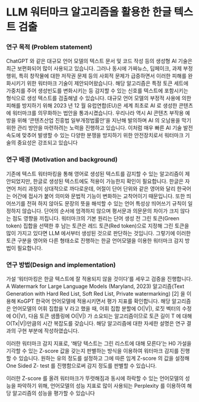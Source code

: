 # LLM 워터마크 알고리즘을 활용한 한글 텍스트 검출

### 연구 목적 (Problem statement)
ChatGPT 와 같은 대규모 언어 모델의 텍스트 문서 및 코드 작성 등의 생성형 AI 기술은 최근
보편화되어 많이 사용되고 있습니다. 그러나 동시에 가짜뉴스, 딥페이크, 과제 부정행위,
특히 창작물에 대한 저작권 문제 등의 사회적 문제가 급증하면서 이러한 피해를 완화시키기
위한 워터마크 기술이 제안되어왔습니다. 해당 알고리즘은 특정 토큰 세트에 가중치를 주어
생성빈도를 변화시키는 등 감지할 수 있는 신호를 텍스트에 포함시키는 형식으로 생성
텍스트를 검출해낼 수 있습니다.
대규모 언어 모델의 부정적 사용에 의한 피해를 방지하기 위해 2023 년 12 월 유럽연합(EU)은
세계 최초로 AI 로 생성한 콘텐츠에 워터마크를 의무화하는 법안을 통과시켰습니다.
우리나라 역시 AI 콘텐츠 부작용 예방을 위해 ‘콘텐츠산업 진흥법 일부개정법률안’을 지난해
발의하며 AI 의 오남용을 막기 위한 관리 방안을 마련하려는 노력을 진행하고 있습니다.
이처럼 매우 빠른 AI 기술 발전 속도에 맞추어 발생할 수 있는 다양한 분쟁을 방지하기 위한
안전장치로서 워터마크 기술의 중요성은 강조되고 있습니다


### 연구 배경 (Motivation and background)
기존에 텍스트 워터마킹을 통해 영어로 생성된 텍스트를 감지할 수 있는 알고리즘이
제안되었지만, 한글로 생성된 텍스트에도 적용이 가능한지 확인이 필요합니다. 한글은
자연어 처리 과정이 상대적으로 까다로운데, 어절이 단어 단위와 같은 영어와 달리 한국어는
어간에 접사가 붙어 의미와 문법적 기능이 변화하는 교착어이기 때문입니다. 또한 
띄어쓰기를 전혀 하지 않아도 문장의 뜻을 해석할 수 있는 언어 특성상 띄어쓰기 규칙이
일정하지 않습니다. 단어의 순서에 엄격하지 않으며 평서문과 의문문의 차이가 크지 않다는
점도 영향을 끼칩니다. 워터마크의 기본 원리는 단어 생성 전 그린 토큰(Green token) 집합을
선택한 후 남는 토큰은 레드 토큰(Red token)으로 지정해 그린 토큰을 많이 가지고 있다면
LLM 에서부터 생성된 것으로 판단하는 것입니다. 그렇기에 이러한 토큰 구분을 영어와 다른
형태소로 진행하는 한글 언어모델을 이용한 워터마크 감지 방법이 필요합니다.

### 연구 방법(Design and implementation)
가설 ‘워터마킹은 한글 텍스트에 잘 적용되지 않을 것이다’를 세우고 검증을 진행합니다. A
Watermark for Large Language Models (Maryland, 2023) 알고리즘(Text Generation with Hard Red
List, Soft Red List, Private watermarking) [2] 을 이용해 KoGPT 한국어 언어모델에 적용시키면서
평가 지표를 확인합니다. 해당 알고리즘은 언어모델의 어휘 집합을 V 라고 했을 때, 어휘
집합 분할에 O(|V|), 로짓 벡터의 수정에 O(|V), 다음 토큰 샘플링에 O(|V|) 가 소요되는
알고리즘이므로 토큰 길이 T 에 대해 O(Tx|V|)만큼의 시간 복잡도를 갖습니다. 해당
알고리즘에 대한 자세한 설명은 연구 결과의 구현 부분에 작성하였습니다.

이러한 워터마크 감지 지표로,
‘해당 텍스트는 그린 리스트에 대해 모른다’는 H0 가설을
기각할 수 있는 Z-score 값을 갖는지 판별하는 방식을 이용하여 워터마크 감지를 진행할 수
있습니다. 원하는 유의 정도를 설정하고 그에 따른 임계 Z-score 의 값을 설정해 One Sided Z-
test 를 진행함으로써 감지 정도를 판별할 수 있습니다.  

이러한 Z-score 를 올려 워터마크가 뚜렷해짐과 동시에 하락할 수 있는 언어모델의 성능을
파악하기 위해, 언어모델의 성능 지표로 많이 사용되는 Perplexity 를 이용하여 해당
알고리즘의 성능을 평가할 수 있습니다
